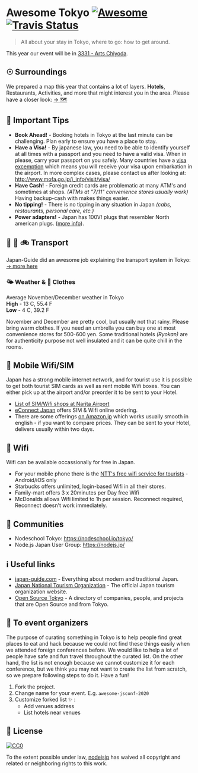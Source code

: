 [awesome-link]:  https://github.com/sindresorhus/awesome
[awesome-badge]: https://cdn.rawgit.com/sindresorhus/awesome/d7305f38d29fed78fa85652e3a63e154dd8e8829/media/badge.svg
[travis-link]:   https://travis-ci.org/nodejsjp/awesome-tokyo
[travis-badge]:  https://travis-ci.org/nodejsjp/awesome-tokyo.svg?branch=master

# Awesome Tokyo [![Awesome][awesome-badge]][awesome-link] [![Travis Status][travis-badge]][travis-link]

> All about your stay in Tokyo, where to go: how to get around.

This year our event will be in [3331 - Arts Chiyoda](https://goo.gl/maps/RMeTkrxaAyjkZhRn7).

## ☉ Surroundings

We prepared a map this year that contains a lot of layers. **Hotels**, Restaurants, Activities, and more that might interest you in the area. Please have a closer look: [→ 🗺](https://drive.google.com/open?id=1EHjtxICBFoB_QKSJC9fPTEi-AP2wm_Hl&usp=sharing)

## 🔆 Important Tips

+ **Book Ahead!** - Booking hotels in Tokyo at the last minute can be challenging. Plan early to ensure you have a place to stay.
+ **Have a Visa!** - By japanese law, you need to be able to identify yourself at all times with a passport and you need to have a valid visa. When in please, carry your passport on you safely. Many countries have a [visa excemption](https://www.mofa.go.jp/j_info/visit/visa/short/novisa.html) which means you will receive your visa upon embarkation in the airport. In more complex cases, please contact us after looking at: http://www.mofa.go.jp/j_info/visit/visa/
+ **Have Cash!** - Foreign credit cards are problematic at many ATM's and sometimes at shops. _(ATMs at "7/11" convenience stores usually work)_ Having backup-cash with makes things easier.
+ **No tipping!** - There is no tipping in any situation in Japan _(cabs, restaurants, personal care, etc.)_
+ **Power adapters!** - Japan has 100V! plugs that resembler North american plugs. ([more info](https://www.japan-guide.com/e/e2225.html)).

## 🚕 🚅 🚲 Transport

Japan-Guide did an awesome job explaining the transport system in Tokyo: [→ more here](https://www.japan-guide.com/e/e2017.html)

### 🌤 Weather & 🧥 Clothes

Average November/December weather in Tokyo<br/>
**High** - 13 C, 55.4 F<br/>
**Low** - 4 C, 39.2 F

November and December are pretty cool, but usually not that rainy. Please bring warm clothes. If you need an umbrella you can buy one at most convenience stores for 500-600 yen. Some traditional hotels _(Ryokan)_ are for authenticity purpose not well insulated and it can be quite chill in the rooms. 

## 📱 Mobile Wifi/SIM 

Japan has a strong mobile internet network, and for tourist use it is possible to get both tourist SIM cards as well as rent mobile Wifi boxes. You can either pick up at the airport and/or preorder it to be sent to your Hotel.

+ [List of SIM/Wifi shops at Narita Airport](https://www.narita-airport.jp/en/service/svc_19)
+ [eConnect Japan](https://www.econnectjapan.com/) offers SIM & Wifi online ordering.
+ There are some offerings [on Amazon.jp](https://www.amazon.co.jp/s/gp/search/ref=sr_nr_p_n_feature_twenty_b_1?fst=as%3Aoff&rh=n%3A5470982051%2Ck%3ATravel+SIM%2Cp_n_feature_twenty_browse-bin%3A5470990051&keywords=Travel+SIM&ie=UTF8&qid=1541830640&rnid=5470989051) which works usually smooth in english - if you want to compare prices. They can be sent to your Hotel, delivers usually within two days.

## 📶 Wifi 

Wifi can be available occassionally for free in Japan.

+ For your mobile phone there is the [NTT's free wifi service for tourists](http://www.ntt-bp.net/jcfw/en.html) - Android/iOS only
+ Starbucks offers unlimited, login-based Wifi in all their stores.
+ Family-mart offers 3 x 20minutes per Day free Wifi 
+ McDonalds allows Wifi limited to 1h per session. Reconnect required, Reconnect doesn't work immediately.

## 👥 Communities
+ Nodeschool Tokyo: https://nodeschool.io/tokyo/
+ Node.js Japan User Group: https://nodejs.jp/

## ℹ️ Useful links

+ [japan-guide.com](https://www.japan-guide.com/) - Everything about modern and traditional Japan.
+ [Japan National Tourism Organization](https://www.jnto.go.jp/eng/) - The official Japan tourism organization website.
+ [Open Source Tokyo](https://github.com/opensourcecities/tokyo) - A directory of companies, people, and projects that are Open Source and from Tokyo.

## :raised_hands: To event organizers

The purpose of curating something in Tokyo is to help people find great places to eat and hack because we could not find these things easily when we attended foreign conferences before. We would like to help a lot of people have safe and fun travel throughout the curated list. On the other hand, the list is not enough because we cannot customize it for each conference, but we think you may not want to create the list from scratch, so we prepare following steps to do it. Have a fun!

1. Fork the project.
2. Change name for your event. E.g. `awesome-jsconf-2020`
3. Customize forked list :sparkles: :
   + Add venues address
   + List hotels near venues

## 📃 License

[![CC0](http://mirrors.creativecommons.org/presskit/buttons/88x31/svg/cc-zero.svg)](https://creativecommons.org/publicdomain/zero/1.0/)

To the extent possible under law, [nodejsjp](https://github.com/nodejsjp) has waived all copyright and related or neighboring rights to this work.

